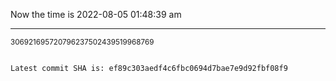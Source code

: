 Now the time is 2022-08-05 01:48:39 am

---

<small>306921695720796237502439519968769</small>

```txt

Latest commit SHA is: ef89c303aedf4c6fbc0694d7bae7e9d92fbf08f9
```
